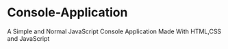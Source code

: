# Console-Application
A Simple and Normal JavaScript Console Application Made With HTML,CSS and JavaScript
